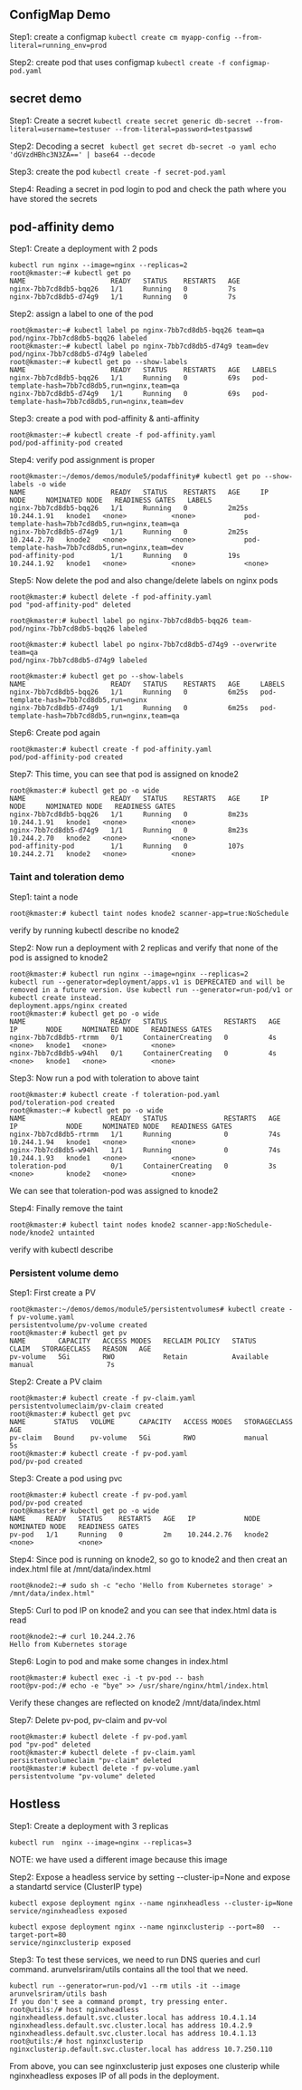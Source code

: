 ## ConfigMap Demo
Step1: create a configmap
	```kubectl create cm myapp-config --from-literal=running_env=prod```

Step2: create pod that uses configmap
	```kubectl create -f configmap-pod.yaml```

## secret demo
Step1: Create a secret 
	```kubectl create secret generic db-secret --from-literal=username=testuser --from-literal=password=testpasswd```

Step2: Decoding a secret
	```	
	kubectl get secret db-secret -o yaml
	echo 'dGVzdHBhc3N3ZA==' | base64 --decode
	```

Step3: create the pod
	```
	kubectl create -f secret-pod.yaml
	```

Step4: Reading a secret in pod
	login to pod and check the path where you have stored the secrets

## pod-affinity demo
Step1: Create a deployment with 2 pods
```	
kubectl run nginx --image=nginx --replicas=2
root@kmaster:~# kubectl get po 
NAME                     READY   STATUS    RESTARTS   AGE
nginx-7bb7cd8db5-bqq26   1/1     Running   0          7s
nginx-7bb7cd8db5-d74g9   1/1     Running   0          7s
```

Step2: assign a label to one of the pod
```
root@kmaster:~# kubectl label po nginx-7bb7cd8db5-bqq26 team=qa
pod/nginx-7bb7cd8db5-bqq26 labeled
root@kmaster:~# kubectl label po nginx-7bb7cd8db5-d74g9 team=dev
pod/nginx-7bb7cd8db5-d74g9 labeled
root@kmaster:~# kubectl get po --show-labels
NAME                     READY   STATUS    RESTARTS   AGE   LABELS
nginx-7bb7cd8db5-bqq26   1/1     Running   0          69s   pod-template-hash=7bb7cd8db5,run=nginx,team=qa
nginx-7bb7cd8db5-d74g9   1/1     Running   0          69s   pod-template-hash=7bb7cd8db5,run=nginx,team=dev
```
 
Step3: create a pod with pod-affinity & anti-affinity
```
root@kmaster:~# kubectl create -f pod-affinity.yaml 
pod/pod-affinity-pod created
```

Step4: verify pod assignment is proper
```
root@kmaster:~/demos/demos/module5/podaffinity# kubectl get po --show-labels -o wide
NAME                     READY   STATUS    RESTARTS   AGE     IP            NODE     NOMINATED NODE   READINESS GATES   LABELS
nginx-7bb7cd8db5-bqq26   1/1     Running   0          2m25s   10.244.1.91   knode1   <none>           <none>            pod-template-hash=7bb7cd8db5,run=nginx,team=qa
nginx-7bb7cd8db5-d74g9   1/1     Running   0          2m25s   10.244.2.70   knode2   <none>           <none>            pod-template-hash=7bb7cd8db5,run=nginx,team=dev
pod-affinity-pod         1/1     Running   0          19s     10.244.1.92   knode1   <none>           <none>            <none>
```	

Step5: Now delete the pod and also change/delete labels on nginx pods
```
root@kmaster:# kubectl delete -f pod-affinity.yaml 
pod "pod-affinity-pod" deleted

root@kmaster:# kubectl label po nginx-7bb7cd8db5-bqq26 team-
pod/nginx-7bb7cd8db5-bqq26 labeled

root@kmaster:# kubectl label po nginx-7bb7cd8db5-d74g9 --overwrite team=qa
pod/nginx-7bb7cd8db5-d74g9 labeled

root@kmaster:# kubectl get po --show-labels
NAME                     READY   STATUS    RESTARTS   AGE     LABELS
nginx-7bb7cd8db5-bqq26   1/1     Running   0          6m25s   pod-template-hash=7bb7cd8db5,run=nginx
nginx-7bb7cd8db5-d74g9   1/1     Running   0          6m25s   pod-template-hash=7bb7cd8db5,run=nginx,team=qa
```

Step6: Create pod again
```
root@kmaster:# kubectl create -f pod-affinity.yaml 
pod/pod-affinity-pod created
```

Step7: This time, you can see that pod is assigned on knode2
```
root@kmaster:# kubectl get po -o wide
NAME                     READY   STATUS    RESTARTS   AGE     IP            NODE     NOMINATED NODE   READINESS GATES
nginx-7bb7cd8db5-bqq26   1/1     Running   0          8m23s   10.244.1.91   knode1   <none>           <none>
nginx-7bb7cd8db5-d74g9   1/1     Running   0          8m23s   10.244.2.70   knode2   <none>           <none>
pod-affinity-pod         1/1     Running   0          107s    10.244.2.71   knode2   <none>           <none>
```

### Taint and toleration demo
Step1: taint a node
```
root@kmaster:# kubectl taint nodes knode2 scanner-app=true:NoSchedule
```
verify by running kubectl describe no knode2

Step2: Now run a deployment with 2 replicas and verify that none of the pod is assigned to knode2
```
root@kmaster:# kubectl run nginx --image=nginx --replicas=2
kubectl run --generator=deployment/apps.v1 is DEPRECATED and will be removed in a future version. Use kubectl run --generator=run-pod/v1 or kubectl create instead.
deployment.apps/nginx created
root@kmaster:# kubectl get po -o wide
NAME                     READY   STATUS              RESTARTS   AGE   IP       NODE     NOMINATED NODE   READINESS GATES
nginx-7bb7cd8db5-rtrmm   0/1     ContainerCreating   0          4s    <none>   knode1   <none>           <none>
nginx-7bb7cd8db5-w94hl   0/1     ContainerCreating   0          4s    <none>   knode1   <none>           <none>
```

Step3: Now run a pod with toleration to above taint
```
root@kmaster:# kubectl create -f toleration-pod.yaml 
pod/toleration-pod created
root@kmaster:~# kubectl get po -o wide
NAME                     READY   STATUS              RESTARTS   AGE   IP            NODE     NOMINATED NODE   READINESS GATES
nginx-7bb7cd8db5-rtrmm   1/1     Running             0          74s   10.244.1.94   knode1   <none>           <none>
nginx-7bb7cd8db5-w94hl   1/1     Running             0          74s   10.244.1.93   knode1   <none>           <none>
toleration-pod           0/1     ContainerCreating   0          3s    <none>        knode2   <none>           <none>
```	
We can see that toleration-pod was assigned to knode2

Step4: Finally remove the taint
```
root@kmaster:# kubectl taint nodes knode2 scanner-app:NoSchedule-
node/knode2 untainted
```
verify with kubectl describe

### Persistent volume demo
Step1: First create a PV
```
root@kmaster:~/demos/demos/module5/persistentvolumes# kubectl create -f pv-volume.yaml 
persistentvolume/pv-volume created
root@kmaster:# kubectl get pv
NAME        CAPACITY   ACCESS MODES   RECLAIM POLICY   STATUS      CLAIM   STORAGECLASS   REASON   AGE
pv-volume   5Gi        RWO            Retain           Available           manual                  7s
```
Step2: Create a PV claim
```
root@kmaster:# kubectl create -f pv-claim.yaml 
persistentvolumeclaim/pv-claim created
root@kmaster:# kubectl get pvc
NAME       STATUS   VOLUME      CAPACITY   ACCESS MODES   STORAGECLASS   AGE
pv-claim   Bound    pv-volume   5Gi        RWO            manual         5s
root@kmaster:# kubectl create -f pv-pod.yaml 
pod/pv-pod created
```
Step3: Create a pod using pvc
```
root@kmaster:# kubectl create -f pv-pod.yaml 
pod/pv-pod created
root@kmaster:# kubectl get po -o wide
NAME     READY   STATUS    RESTARTS   AGE   IP            NODE     NOMINATED NODE   READINESS GATES
pv-pod   1/1     Running   0          2m    10.244.2.76   knode2   <none>           <none>
```
Step4: Since pod is running on knode2, so go to knode2 and then creat an index.html file at /mnt/data/index.html
```
root@knode2:~# sudo sh -c "echo 'Hello from Kubernetes storage' > /mnt/data/index.html"
```	
Step5: Curl to pod IP on knode2 and you can see that index.html data is read
```
root@knode2:~# curl 10.244.2.76
Hello from Kubernetes storage
```
Step6: Login to pod and make some changes in index.html
```
root@kmaster:# kubectl exec -i -t pv-pod -- bash
root@pv-pod:/# echo -e "bye" >> /usr/share/nginx/html/index.html
```
Verify these changes are reflected on knode2 /mnt/data/index.html

Step7: Delete pv-pod, pv-claim and pv-vol
```
root@kmaster:# kubectl delete -f pv-pod.yaml 
pod "pv-pod" deleted
root@kmaster:# kubectl delete -f pv-claim.yaml 
persistentvolumeclaim "pv-claim" deleted
root@kmaster:# kubectl delete -f pv-volume.yaml 
persistentvolume "pv-volume" deleted
```

## Hostless 
Step1: Create a deployment with 3 replicas
```
kubectl run  nginx --image=nginx --replicas=3
```
NOTE: we have used a different image because this image 

Step2: Expose a headless service by setting --cluster-ip=None and expose a standartd service (ClusterIP type)
```
kubectl expose deployment nginx --name nginxheadless --cluster-ip=None
service/nginxheadless exposed

kubectl expose deployment nginx --name nginxclusterip --port=80  --target-port=80
service/nginxclusterip exposed
```

Step3: To test these services, we need to run DNS queries and curl command. arunvelsriram/utils contains all the tool that we need.
```
kubectl run --generator=run-pod/v1 --rm utils -it --image arunvelsriram/utils bash
If you don't see a command prompt, try pressing enter.
root@utils:/# host nginxheadless
nginxheadless.default.svc.cluster.local has address 10.4.1.14
nginxheadless.default.svc.cluster.local has address 10.4.2.9
nginxheadless.default.svc.cluster.local has address 10.4.1.13
root@utils:/# host nginxclusterip
nginxclusterip.default.svc.cluster.local has address 10.7.250.110
```
From above, you can see nginxclusterip just exposes one clusterip while nginxheadless exposes IP of all pods in the deployment.

